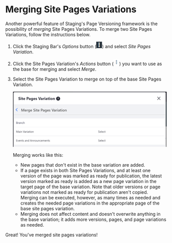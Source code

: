 # Merging Site Pages Variations [](id=using-site-pages-variations)

Another powerful feature of Staging's Page Versioning framework is the
possibility of *merging* Site Pages Variations. To merge two Site Pages
Variations, follow the instructions below.

1.  Click the Staging Bar's *Options* button
    (![Options](../../../../images/icon-options.png)) and select *Site Pages
    Variation*.

2.  Click the Site Pages Variation's *Actions* button
    (![Actions](../../../../images/icon-actions.png)) you want to use as the
    base for merging and select *Merge*.

3.  Select the Site Pages Variation to merge on top of the base Site Pages
    Variation.

    ![Figure 1: Select the site pages variation you'd like to merge with your base variation.](../../../../images/merge-site-pages-variation.png)

    Merging works like this:

    - New pages that don't exist in the base variation are added.
    - If a page exists in both Site Pages Variations, and at least one version
      of the page was marked as ready for publication, the latest version marked
      as ready is added as a new page variation in the target page of the
      base variation. Note that older versions or page variations not marked as
      ready for publication aren't copied. Merging can be executed, however,
      as many times as needed and creates the needed page variations in the
      appropriate page of the base site pages variation.
    - Merging does not affect content and doesn't overwrite anything in the base
      variation; it adds more versions, pages, and page variations as needed.

Great! You've merged site pages variations!
